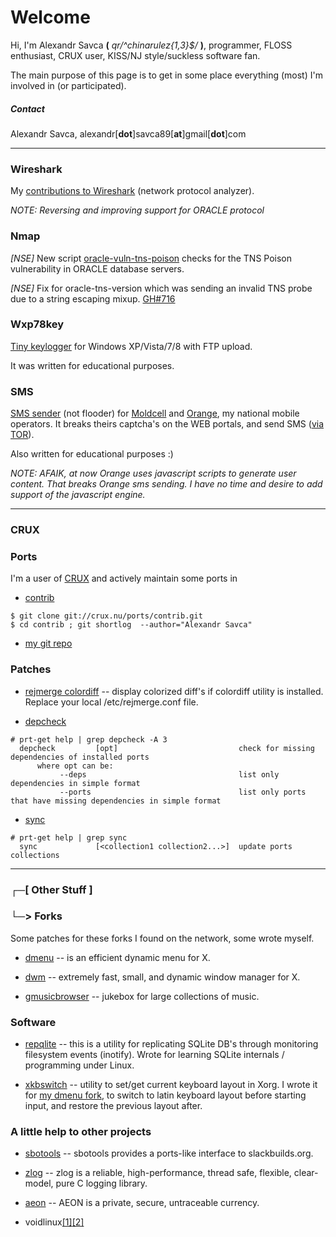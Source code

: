 # Welcome

Hi, I'm Alexandr Savca **(** *qr/^chinarulez{1,3}$/* **)**, programmer, FLOSS enthusiast, CRUX user, KISS/NJ style/suckless software fan.

The main purpose of this page is to get in some place everything (most) I'm involved in (or participated).

##### Contact

Alexandr Savca,  alexandr[**dot**]savca89[**at**]gmail[**dot**]com


___


### Wireshark

My [contributions to Wireshark](https://github.com/wireshark/wireshark/commits?author=chinarulezzz) (network protocol analyzer).

*NOTE: Reversing and improving support for ORACLE protocol*

### Nmap

*[NSE]* New script [oracle-vuln-tns-poison](https://github.com/chinarulezzz/nmap/commit/a4ca35482aca2011b92a5b3264a3a60cefd895a6) checks for the TNS Poison vulnerability in ORACLE database servers.

*[NSE]* Fix for oracle-tns-version which was sending an invalid TNS probe due to a string escaping mixup. [GH#716](https://github.com/nmap/nmap/commit/b30c304a2dc440f17c9a3a25061fae5730492ada)

### Wxp78key

[Tiny keylogger](https://github.com/chinarulezzz/wxp78key) for Windows XP/Vista/7/8 with FTP upload.

It was written for educational purposes.

### SMS

[SMS sender](https://github.com/chinarulezzz/sms) (not flooder) for [Moldcell](http://www.moldcell.md/) and [Orange](https://www.orange.md/), my national mobile operators.  It breaks theirs captcha's on the WEB portals, and send SMS ([via TOR](https://www.torproject.org/)).

Also written for educational purposes :)

*NOTE: AFAIK, at now Orange uses javascript scripts to generate user content. That breaks Orange sms sending.  I have no time and desire to add support of the javascript engine.*


___


### CRUX

### Ports

I'm a user of [CRUX](https://crux.nu) and actively maintain some ports in

* [contrib](https://crux.nu/gitweb/?p=ports/contrib.git;a=summary)

```ShellSession
$ git clone git://crux.nu/ports/contrib.git
$ cd contrib ; git shortlog  --author="Alexandr Savca"
```

* [my git repo](https://github.com/chinarulezzz/chruxzzz)

### Patches

* [rejmerge colordiff](https://raw.githubusercontent.com/chinarulezzz/scriptzzz/master/rejmerge.conf) -- display colorized diff's if colordiff utility is installed. Replace your local /etc/rejmerge.conf file.

* [depcheck](https://github.com/chinarulezzz/prt-get/commit/992e78c17d3829b5b46e498e273799d62c0af954)

```ShellSession
# prt-get help | grep depcheck -A 3
  depcheck         [opt]                           check for missing dependencies of installed ports
      where opt can be:
           --deps                                  list only dependencies in simple format
           --ports                                 list only ports that have missing dependencies in simple format
```

* [sync](https://github.com/chinarulezzz/prt-get/commit/132fbc85c00542469adecd2152de025ed34d8b3b)

```ShellSession
# prt-get help | grep sync
  sync             [<collection1 collection2...>]  update ports collections
```


___


### ┌─[ Other Stuff ]
### └─> Forks

Some patches for these forks I found on the network, some wrote myself.

* [dmenu](https://github.com/chinarulezzz/dmenu-4.5) -- is an efficient dynamic menu for X.

* [dwm](https://github.com/chinarulezzz/dwm-6.0) -- extremely fast, small, and dynamic window manager for X.

* [gmusicbrowser](https://github.com/chinarulezzz/gmusicbrowser-crz) -- jukebox for large collections of music.

### Software

* [repqlite](https://github.com/chinarulezzz/repqlite) -- this is a utility for replicating SQLite DB's through monitoring filesystem events (inotify).  Wrote for learning SQLite internals / programming under Linux.

* [xkbswitch](https://github.com/chinarulezzz/xkbswitch) -- utility to set/get current keyboard layout in Xorg.  I wrote it for [my dmenu fork](https://github.com/chinarulezzz/dmenu-4.5), to switch to latin keyboard layout before starting input, and restore the previous layout after.

### A little help to other projects

* [sbotools](https://github.com/pink-mist/sbotools/pulls?utf8=%E2%9C%93&q=author%3Achinarulezzz) -- sbotools provides a ports-like interface to slackbuilds.org.

* [zlog](https://github.com/HardySimpson/zlog/pull/106/commits) -- zlog is a reliable, high-performance, thread safe, flexible, clear-model, pure C logging library.

* [aeon](https://github.com/aeonix/aeon/pull/109/commits/612ed013f0b774e2e4cd8694db1ec7c06154734f) -- AEON is a private, secure, untraceable currency.

* voidlinux[[1]](https://github.com/voidlinux/void-runit/pull/47)[[2]](https://github.com/voidlinux/void-packages/commits?author=chinarulezzz)

